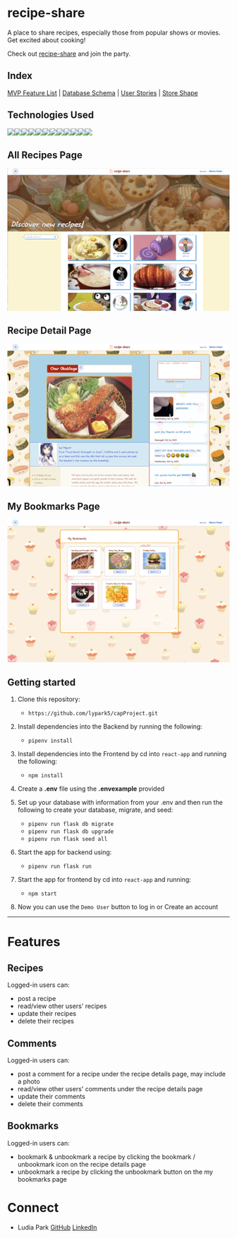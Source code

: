 # recipe-share

A place to share recipes, especially those from popular shows or movies.  Get excited about cooking!

Check out [recipe-share](https://recipe-share-8aoq.onrender.com) and join the party.

## Index
[MVP Feature List](https://github.com/lypark5/capProject/wiki/Features) |
[Database Schema](https://github.com/lypark5/capProject/wiki/DB-Schema-Diagram-&-Schema) |
[User Stories](https://github.com/lypark5/capProject/wiki/User-Stories) |
[Store Shape](https://github.com/lypark5/capProject/wiki/Store-Shape)

## Technologies Used

<img src="https://img.shields.io/badge/Python-3776AB?style=for-the-badge&logo=python&logoColor=white" /><img src="https://img.shields.io/badge/JavaScript-323330?style=for-the-badge&logo=javascript&logoColor=F7DF1E" /><img src="https://img.shields.io/badge/PostgreSQL-316192?style=for-the-badge&logo=postgresql&logoColor=white" /><img src="https://img.shields.io/badge/HTML5-E34F26?style=for-the-badge&logo=html5&logoColor=white" /><img src="https://img.shields.io/badge/CSS3-1572B6?style=for-the-badge&logo=css3&logoColor=white" /><img src="https://img.shields.io/badge/React-20232A?style=for-the-badge&logo=react&logoColor=61DAFB" /><img src="https://img.shields.io/badge/Redux-593D88?style=for-the-badge&logo=redux&logoColor=white" /><img src="https://img.shields.io/badge/Flask-000000?style=for-the-badge&logo=flask&logoColor=white"/><img src="https://img.shields.io/badge/Amazon_AWS-232F3E?style=for-the-badge&logo=amazon-aws&logoColor=white" /><img src="https://img.shields.io/badge/Render-46E3B7.svg?style=for-the-badge&logo=Render&logoColor=white" /><img src="https://img.shields.io/badge/Jinja-B41717.svg?style=for-the-badge&logo=Jinja&logoColor=white" /><img src="https://img.shields.io/badge/GitHub-181717.svg?style=for-the-badge&logo=GitHub&logoColor=white" />

## All Recipes Page
![all-recipes](images/getAllRecipes.png)

## Recipe Detail Page
![recipe-detail](images/recipeDetails.png)

## My Bookmarks Page
![bookmarks](images/myBookmarks.png)

## Getting started
1. Clone this repository:
    * `https://github.com/lypark5/capProject.git`

2. Install dependencies into the Backend by running the following:
    * `pipenv install`

3. Install dependencies into the Frontend by cd into `react-app` and running the following:
    * `npm install`

4. Create a **.env** file using the **.envexample** provided

5. Set up your database with information from your .env and then run the following to create your database, migrate, and seed:
    * `pipenv run flask db migrate`
    * `pipenv run flask db upgrade`
    * `pipenv run flask seed all`


6. Start the app for backend using:
    * `pipenv run flask run`

7. Start the app for frontend by cd into `react-app` and running:
    * `npm start`

8. Now you can use the `Demo User` button to log in or Create an account

***

# Features

## Recipes
Logged-in users can:
* post a recipe
* read/view other users' recipes
* update their recipes
* delete their recipes

## Comments
Logged-in users can:
* post a comment for a recipe under the recipe details page, may include a photo
* read/view other users' comments under the recipe details page
* update their comments
* delete their comments

## Bookmarks
Logged-in users can:
* bookmark & unbookmark a recipe by clicking the bookmark / unbookmark icon on the recipe details page
* unbookmark a recipe by clicking the unbookmark button on the my bookmarks page

# Connect
* Ludia Park [GitHub](https://github.com/lypark5) [LinkedIn](https://www.linkedin.com/in/ludia-park-172496293/)